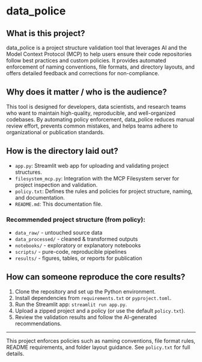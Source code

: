 # data_police

## What is this project?

data_police is a project structure validation tool that leverages AI and the Model Context Protocol (MCP) to help users ensure their code repositories follow best practices and custom policies. It provides automated enforcement of naming conventions, file formats, and directory layouts, and offers detailed feedback and corrections for non-compliance.

## Why does it matter / who is the audience?

This tool is designed for developers, data scientists, and research teams who want to maintain high-quality, reproducible, and well-organized codebases. By automating policy enforcement, data_police reduces manual review effort, prevents common mistakes, and helps teams adhere to organizational or publication standards.

## How is the directory laid out?

- `app.py`: Streamlit web app for uploading and validating project structures.
- `filesystem_mcp.py`: Integration with the MCP Filesystem server for project inspection and validation.
- `policy.txt`: Defines the rules and policies for project structure, naming, and documentation.
- `README.md`: This documentation file.

### Recommended project structure (from policy):

- `data_raw/`         - untouched source data
- `data_processed/`   - cleaned & transformed outputs
- `notebooks/`        - exploratory or explanatory notebooks
- `scripts/`          - pure-code, reproducible pipelines
- `results/`          - figures, tables, or reports for publication

## How can someone reproduce the core results?

1. Clone the repository and set up the Python environment.
2. Install dependencies from `requirements.txt` or `pyproject.toml`.
3. Run the Streamlit app: `streamlit run app.py`.
4. Upload a zipped project and a policy (or use the default `policy.txt`).
5. Review the validation results and follow the AI-generated recommendations.

---

This project enforces policies such as naming conventions, file format rules, README requirements, and folder layout guidance. See `policy.txt` for full details.
